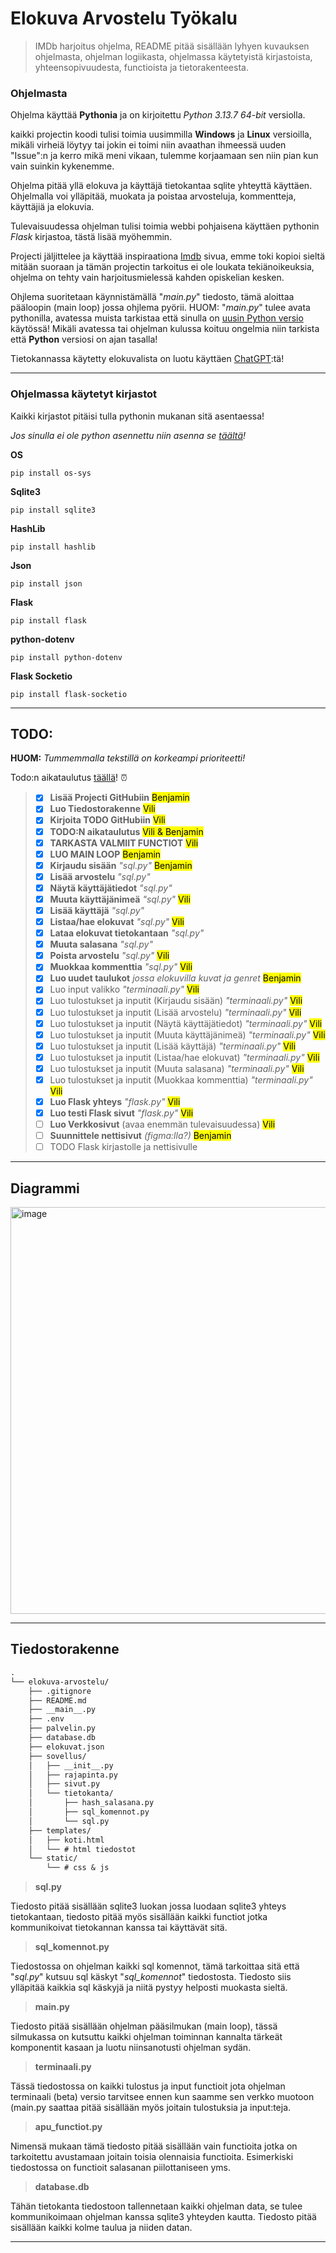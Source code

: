 # Elokuva Arvostelu Työkalu

> IMDb harjoitus ohjelma, README pitää sisällään lyhyen kuvauksen ohjelmasta, ohjelman logiikasta, ohjelmassa käytetyistä kirjastoista, yhteensopivuudesta, functioista ja tietorakenteesta.

### Ohjelmasta

Ohjelma käyttää **Pythonia** ja on kirjoitettu _Python 3.13.7 64-bit_ versiolla.

kaikki projectin koodi tulisi toimia uusimmilla **Windows** ja **Linux** versioilla, mikäli virheiä löytyy tai jokin ei toimi niin avaathan ihmeessä uuden "Issue":n ja kerro mikä meni vikaan, tulemme korjaamaan sen niin pian kun vain suinkin kykenemme.

Ohjelma pitää yllä elokuva ja käyttäjä tietokantaa sqlite yhteyttä käyttäen.
Ohjelmalla voi ylläpitää, muokata ja poistaa arvosteluja, kommentteja, käyttäjiä ja elokuvia.

Tulevaisuudessa ohjelman tulisi toimia webbi pohjaisena käyttäen pythonin _Flask_ kirjastoa, tästä lisää myöhemmin.

Projecti jäljittelee ja käyttää inspiraationa [Imdb](https://www.imdb.com/) sivua, emme toki kopioi sieltä mitään suoraan ja tämän projectin tarkoitus ei ole loukata tekiänoikeuksia, ohjelma on tehty vain harjoitusmielessä kahden opiskelian kesken.

Ohjlema suoritetaan käynnistämällä "_main.py_" tiedosto, tämä aloittaa pääloopin (main loop) jossa ohjlema pyörii. HUOM: "_main.py_" tulee avata pythonilla, avatessa muista tarkistaa että sinulla on [uusin Python versio](https://www.python.org/downloads/) käytössä! Mikäli avatessa tai ohjelman kulussa koituu ongelmia niin tarkista että **Python** versiosi on ajan tasalla!

Tietokannassa käytetty elokuvalista on luotu käyttäen [ChatGPT](https://fi.wikipedia.org/wiki/ChatGPT):tä!


---

### Ohjelmassa käytetyt kirjastot

Kaikki kirjastot pitäisi tulla pythonin mukanan sitä asentaessa!

_Jos sinulla ei ole python asennettu niin asenna se [täältä](https://www.python.org/downloads/)!_


**OS**
```
pip install os-sys
```

**Sqlite3**
```
pip install sqlite3
```

**HashLib**
```
pip install hashlib
```

**Json**
```
pip install json
```

**Flask**
```
pip install flask
```

**python-dotenv**
```
pip install python-dotenv
```

**Flask Socketio**
```
pip install flask-socketio
```

---

## TODO:

**HUOM:** _Tummemmalla tekstillä on korkeampi prioriteetti!_

Todo:n aikataulutus [täällä](https://docs.google.com/spreadsheets/d/1DR5zW9wFk8KuKETYkIi0l3o9yxAkqSImYfiwekOqQYw/edit?usp=sharing)! ⏰

> - [X] **Lisää Projecti GitHubiin** <mark>Benjamin</mark>
> - [X] **Luo Tiedostorakenne** <mark>Vili</mark>
> - [X] **Kirjoita TODO GitHubiin** <mark>Vili</mark>
> - [X] **TODO:N aikataulutus** <mark>Vili & Benjamin</mark>
> - [X] **TARKASTA VALMIIT FUNCTIOT** <mark>Vili</mark>
> - [X] **LUO MAIN LOOP** <mark>Benjamin</mark>
> - [X] **Kirjaudu sisään** _"sql.py"_ <mark>Benjamin</mark>
> - [X] **Lisää arvostelu** _"sql.py"_ <mark></mark>
> - [X] **Näytä käyttäjätiedot** _"sql.py"_ <mark></mark>
> - [X] **Muuta käyttäjänimeä** _"sql.py"_ <mark>Vili</mark>
> - [X] **Lisää käyttäjä** _"sql.py"_ <mark></mark>
> - [X] **Listaa/hae elokuvat** _"sql.py"_ <mark>Vili</mark>
> - [X] **Lataa elokuvat tietokantaan** _"sql.py"_ <mark></mark>
> - [X] **Muuta salasana** _"sql.py"_ <mark></mark>
> - [X] **Poista arvostelu** _"sql.py"_ <mark>Vili</mark>
> - [X] **Muokkaa kommenttia** _"sql.py"_ <mark>Vili</mark>
> - [X] **Luo uudet taulukot** _jossa elokuvilla kuvat ja genret_ <mark>Benjamin</mark>
> - [X] Luo input valikko _"terminaali.py"_ <mark>Vili</mark>
> - [X] Luo tulostukset ja inputit (Kirjaudu sisään) _"terminaali.py"_ <mark>Vili</mark>
> - [X] Luo tulostukset ja inputit (Lisää arvostelu) _"terminaali.py"_ <mark>Vili</mark>
> - [X] Luo tulostukset ja inputit (Näytä käyttäjätiedot) _"terminaali.py"_ <mark>Vili</mark>
> - [X] Luo tulostukset ja inputit (Muuta käyttäjänimeä) _"terminaali.py"_ <mark>Vili</mark>
> - [X] Luo tulostukset ja inputit (Lisää käyttäjä) _"terminaali.py"_ <mark>Vili</mark>
> - [X] Luo tulostukset ja inputit (Listaa/hae elokuvat) _"terminaali.py"_ <mark>Vili</mark>
> - [X] Luo tulostukset ja inputit (Muuta salasana) _"terminaali.py"_ <mark>Vili</mark>
> - [X] Luo tulostukset ja inputit (Muokkaa kommenttia) _"terminaali.py"_ <mark>Vili</mark>
> - [X] **Luo Flask yhteys** _"flask.py"_ <mark>Vili</mark>
> - [X] **Luo testi Flask sivut** _"flask.py"_ <mark>Vili</mark>
> - [ ] **Luo Verkkosivut** (avaa enemmän tulevaisuudessa) <mark>Vili</mark>
> - [ ] **Suunnittele nettisivut** _(figma:lla?)_ <mark>Benjamin</mark>
> - [ ] TODO Flask kirjastolle ja nettisivulle <mark></mark>

---

## Diagrammi

<img width="1155" height="651" alt="image" src="https://github.com/user-attachments/assets/095055e1-37ac-4975-a4c3-85af297bfeca" />

---

## Tiedostorakenne

```md
.
└── elokuva-arvostelu/
    ├── .gitignore
    ├── README.md
    ├── __main__.py
    ├── .env
    ├── palvelin.py
    ├── database.db
    ├── elokuvat.json
    ├── sovellus/
    │   ├── __init__.py
    │   ├── rajapinta.py
    │   ├── sivut.py
    │   └── tietokanta/
    │       ├── hash_salasana.py
    │       ├── sql_komennot.py
    │       └── sql.py
    ├── templates/
    │   ├── koti.html
    │   └── # html tiedostot
    └── static/
        └── # css & js
```

> **sql.py**

Tiedosto pitää sisällään sqlite3 luokan jossa luodaan sqlite3 yhteys tietokantaan, tiedosto pitää myös sisällään kaikki functiot jotka kommunikoivat tietokannan kanssa tai käyttävät sitä.

> **sql_komennot.py**

Tiedostossa on ohjelman kaikki sql komennot, tämä tarkoittaa sitä että "_sql.py_" kutsuu sql käskyt "_sql_komennot_" tiedostosta. Tiedosto siis ylläpitää kaikkia sql käskyjä ja niitä pystyy helposti muokasta sieltä.

> **main.py**

Tiedosto pitää sisällään ohjelman pääsilmukan (main loop), tässä silmukassa on kutsuttu kaikki ohjelman toiminnan kannalta tärkeät komponentit kasaan ja luotu niinsanotusti ohjelman sydän.

> **terminaali.py**

Tässä tiedostossa on kaikki tulostus ja input functioit jota ohjelman terminaali (beta) versio tarvitsee ennen kun saamme sen verkko muotoon (main.py saattaa pitää sisällään myös joitain tulostuksia ja input:teja.

> **apu_functiot.py**

Nimensä mukaan tämä tiedosto pitää sisällään vain functioita jotka on tarkoitettu avustamaan joitain toisia olennaisia functioita. Esimerkiski tiedostossa on functioit salasanan piilottaniseen yms.

> **database.db**

Tähän tietokanta tiedostoon tallennetaan kaikki ohjelman data, se tulee kommunikoimaan ohjelman kanssa sqlite3 yhteyden kautta. Tiedosto pitää sisällään kaikki kolme taulua ja niiden datan.

---


